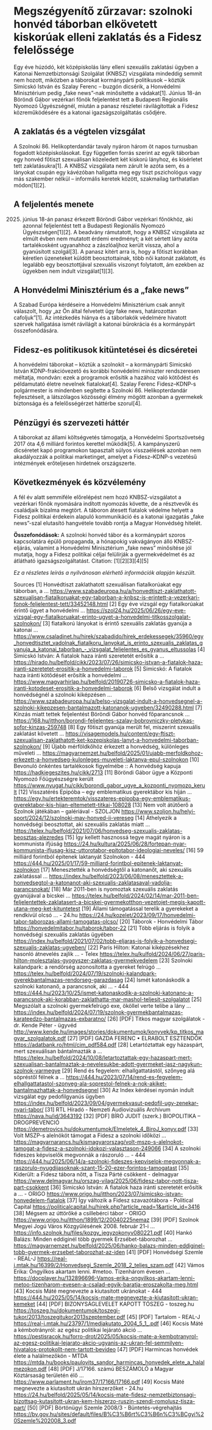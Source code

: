 # Megszégyenítő zűrzavar: szolnoki honvéd táborban elkövetett kiskorúak elleni zaklatás és a Fidesz felelőssége

Egy éve húzódó, két középiskolás lány elleni szexuális zaklatási ügyben a Katonai Nemzetbiztonsági Szolgálat (KNBSZ) vizsgálata mindeddig semmit nem hozott, miközben a táborokat kormánypárti politikusok – köztük Simicskó István és Szalay Ferenc – buzgón dicsérik, a Honvédelmi Minisztérium pedig „fake news”-nak minősítette a vádakat[1]. Június 18-án Böröndi Gábor vezérkari főnök feljelentést tett a Budapesti Regionális Nyomozó Ügyészségnél, miután a panasz részletei rávilágítottak a Fidesz közreműködésére és a katonai igazságszolgáltatás csődjére.

## A zaklatás és a végtelen vizsgálat  
A Szolnoki 86. Helikopterdandár tavaly nyáron három öt napos turnusban fogadott középiskolásokat. Egy független forrás szerint az egyik táborban egy honvéd főtiszt szexuálisan közeledett két kiskorú lányhoz, és kísérletet tett zaklatásukra[1]. A KNBSZ vizsgálata nem zárult le azóta sem, és a lányokat csupán egy kávézóban hallgatta meg egy tiszt pszichológus vagy más szakember nélkül – informális keretek között, szakmailag tarthatatlan módon[1][2].

## A feljelentés menete  
2025. június 18-án panasz érkezett Böröndi Gábor vezérkari főnökhöz, aki azonnal feljelentést tett a Budapesti Regionális Nyomozó Ügyészségen[1][2]. A beadvány rámutatott, hogy a KNBSZ vizsgálata az elmúlt évben nem mutatott érdemi eredményt; a két sértett lány azóta tartalékosként ugyanahhoz a zászlóaljhoz került vissza, ahol a gyanúsított szolgál[3]. A panasz kitért arra is, hogy a főtiszt korábban kéretlen üzeneteket küldött beosztottainak, több női katonát zaklatott, és legalább egy beosztottjával szexuális viszonyt folytatott, ám ezekben az ügyekben nem indult vizsgálat[1][3].

## A Honvédelmi Minisztérium és a „fake news”  
A Szabad Európa kérdéseire a Honvédelmi Minisztérium csak annyit válaszolt, hogy „az Ön által felvetett ügy fake news, határozottan cafoljuk”[1]. Az intézkedés hiánya és a táborlakók védelmére hivatott szervek hallgatása ismét rávilágít a katonai bürokrácia és a kormánypárt összefonódására.

## Fidesz-es politikusok kitüntetései és dicséretei  
A honvédelmi táborokat – köztük a szolnokit – a kormánypárti Simicskó István KDNP-frakcióvezető és korábbi honvédelmi miniszter rendszeresen méltatja, mondván: ezek a programok erősítik a hazához való kötődést és példamutató életre nevelnek fiatalokat[4]. Szalay Ferenc Fidesz–KDNP-s polgármester is mindenben segítette a Szolnoki 86. Helikopterdandár fejlesztéseit, a látszólagos közösségi élmény mögött azonban a gyermekek biztonsága és a felelősségérzet háttérbe szorul[4].

## Pénzügyi és szervezeti háttér  
A táborokat az állami költségvetés támogatja, a Honvédelmi Sportszövetség 2017 óta 4,6 milliárd forintos kerettel működik[5]. A kampányszerű dicséretet kapó programokon tapasztalt súlyos visszaélések azonban nem akadályozzák a politikai marketinget, amelyet a Fidesz–KDNP-s vezetésű intézmények erőteljesen hirdetnek országszerte.

## Következmények és közvélemény  
A fél év alatt semmiféle előrelépést nem hozó KNBSZ-vizsgálatot a vezérkari főnök nyomására indított nyomozás követte, de a résztvevők és családjaik bizalma megtört. A táboron átesett fiatalok védelme helyett a Fidesz politikai érdekein alapuló kommunikáció és a katonai igazgatás „fake news”-szal elutasító hangvétele tovább rontja a Magyar Honvédség hitelét.

**Összefonódások:** A szolnoki honvéd tábor és a kormánypárt szoros kapcsolatára épülő propaganda, a hónapokig vakvágányon álló KNBSZ-eljárás, valamint a Honvédelmi Minisztérium „fake news” minősítése jól mutatja, hogy a Fidesz politikai céljai felülírják a gyermekvédelmet és az átlátható igazságszolgáltatást. Citation: [1][2][3][4][5]

*Ez a részletes leírás a nyilvánosan elérhető információk alapján készült.*

Sources
[1] Honvédtiszt zaklathatott szexuálisan fiatalkorúakat egy táborban, a ... https://www.szabadeuropa.hu/a/honvedtiszt-zaklathatott-szexualisan-fiatalkoruakat-egy-taborban-a-knbsz-is-erintett-a-vezerkari-fonok-feljelentest-tett/33452148.html
[2] Egy éve vizsgál egy fiatalkorúakat érintő ügyet a honvédelmi ... https://szol24.hu/2025/06/26/egy-eve-vizsgal-egy-fiatalkoruakat-erinto-ugyet-a-honvedelmi-titkosszolgalat-szolnokon/
[3] fiatalkorú lányokat is érintő szexuális zaklatás gyanúja a katonai ... https://www.csaladinet.hu/hirek/szabadido/hirek_erdekessegek/35960/egy_honvedtisztet_vadolnak_fiatalkoru_lanyokat_is_erinto_szexualis_zaklatas_gyanuja_a_katonai_taborban_-_vizsgalat_feljelentes_es_gyanus_eltussolas
[4] Simicskó István: A fiatalok haza iránti szeretetét erősítik a ... https://hirado.hu/belfold/cikk/2023/07/26/simicsko-istvan-a-fiatalok-haza-iranti-szeretetet-erositik-a-honvedelmi-taborok
[5] Simicskó: A fiatalok haza iránti kötődését erősítik a honvédelmi ... https://www.magyarhirlap.hu/belfold/20190726-simicsko-a-fiatalok-haza-iranti-kotodeset-erositik-a-honvedelmi-taborok
[6] Belső vizsgálat indult a honvédségnél a szolnoki kiképzésen ... https://www.szabadeuropa.hu/a/belso-vizsgalat-indult-a-honvedsegnel-a-szolnoki-kikepzesen-bantalmazott-katonanok-ugyeben/32490288.html
[7] Kínzás miatt tettek feljelentést Böröndi Gábor honvéd főparancsnok ... https://168.hu/itthon/borondi-feljelentes-szalay-bobrovniczky-pletykas-sofor-kinzas-259748
[8] Egy főtiszt gyanúja merült fel, miszerint szexuális zaklatást követett ... https://visagemodels.hu/content/egy-ftiszt-szexualisan-zaklathatott-ket-kozepiskolas-lanyt-a-honvedelmi-taborban-szolnokon/
[9] Újabb mérföldkőhöz érkezett a honvédség, különleges műveleti ... https://magyarnemzet.hu/belfold/2025/01/ujabb-merfoldkohoz-erkezett-a-honvedseg-kulonleges-muveleti-laktanya-epul-szolnokon
[10] Bevonuló önkéntes tartalékosok figyelmébe :: A honvédség kapuja https://hadkiegeszites.hu/cikk/2713
[11] Böröndi Gábor ügye a Központi Nyomozó Főügyészségre került https://www.nyugat.hu/cikk/borondi_gabor_ugye_a_kozponti_nyomozo_kerult
[12] Visszatérés Epipóba – egy emblematikus gyerektábor kis híján ... https://egy.hu/ertekteremtok/visszateres-epipoba-egy-emblematikus-gyerektabor-kis-hijan-eltemetett-titkai-108028
[13] Nem volt átütőerő a Szolnok játékában – galériával - SZOLJON https://www.szoljon.hu/helyi-sport/2024/12/szolnoki-mav-honved-ii-vereseg
[14] Áthelyezik a honvédségi beosztottat, aki szexuális zaklatás miatt ... https://telex.hu/belfold/2021/07/06/honvedseg-szexualis-zaklatas-beosztas-alezredes
[15] Így kellett hasznossá tegye magát nyáron is a kommunista ifjúság https://24.hu/kultura/2025/06/28/fortepan-nyar-kommunista-ifjusag-kisz-uttorotabor-epitotabor-ideologiai-neveles/
[16] 59 milliárd forintból építenek laktanyát Szolnokon - 444 https://444.hu/2025/01/17/59-milliard-forintbol-epitenek-laktanyat-szolnokon
[17] Menesztették a honvédségtől a katonanőt, aki szexuális zaklatással ... https://index.hu/belfold/2023/06/08/menesztettek-a-honvedsegtol-a-katonanot-aki-szexualis-zaklatasaval-vadolja-parancsnokat/
[18] Már 2011-ben is nyomoztak szexuális zaklatás gyanújával a bicskei ... https://telex.hu/belfold/2024/02/14/mar-2011-ben-feljelentettek-zaklatasert-a-bicskei-gyermekotthon-vezetojet-megis-kapott-utana-meg-ket-kituntetest
[19] Állami támogatással terelik a gyerekeket a rendkívül olcsó ... - 24.hu https://24.hu/kozelet/2023/09/17/honvedelmi-tabor-taborozas-allami-tamogatas-olcso/
[20] Táborok - Honvédelmi Tábor https://honvedelmitabor.hu/taborok/tabor-22
[21] Több eljárás is folyik a honvédségi szexuális zaklatás ügyében https://index.hu/belfold/2021/07/02/tobb-eljaras-is-folyik-a-honvedsegi-szexualis-zaklatas-ugyeben/
[22] Paris Hilton: Katonai kiképzésekhez hasonló átnevelés zajlik ... - Telex https://telex.hu/kulfold/2024/06/27/paris-hilton-molesztalas-gyogyszer-zaklatas-gyermekvedelem
[23] Szolnoki kalandpark: a rendőrség azonosította a gyereket felrúgó ... https://telex.hu/belfold/2024/07/19/szolnoki-kalandpark-gyerekbantalmazas-rendorseg-garazdasag
[24] Ismét katonáskodik a szolnoki katonanő, a parancsnok, aki ... - 444 https://444.hu/2023/10/25/ismet-katonaskodik-a-szolnoki-katonano-a-parancsnok-aki-korabban-zaklathatta-mar-mashol-teljesit-szolgalatot
[25] Megszólalt a szolnoki gyermekfelrúgó exe, ököllel verte telibe a lány ... https://index.hu/belfold/2024/07/19/szolnok-gyermekbantalmazas-karateedzo-bantalmazas-exbaratno/
[26] [PDF] Titkos magyar szolgálatok - dr. Kende Péter - ügyvéd http://www.kende.hu/images/stories/dokumentumok/konyvek/kp_titkos_magyar_szolgalatok.pdf
[27] [PDF] GAZDA FERENC • ELRABOLT ESZTENDŐK https://adatbank.ro/html/cim_pdf584.pdf
[28] Letartóztattak egy házaspárt, mert szexuálisan bántalmazták a ... https://telex.hu/belfold/2024/10/08/letartoztattak-egy-hazaspart-mert-szexualisan-bantalmaztak-a-nevelesukbe-adott-gyermeket-jasz-nagykun-szolnok-varmegye
[29] Rend és fegyelem: elhallgattatástól, szőnyeg alá söpréstől félnek a ... https://444.hu/2023/07/14/rend-es-fegyelem-elhallgattatastol-szonyeg-ala-soprestol-felnek-a-nok-akiket-bantalmazhattak-a-honvedsegnel
[30] Az Index kérdései nyomán indult vizsgálat egy pedofilgyanús ügyben https://index.hu/belfold/2023/09/04/gyermekvasut-pedofil-ugy-zenekar-nyari-tabor/
[31] RTL Híradó - Nemzeti Audiovizuális Archívum https://nava.hu/id/3643192
[32] [PDF] BÍRÓ JUDIT (szerk.) BIOPOLITIKA – DROGPREVENCIÓ https://demetrovics.hu/dokumentumok/Elmeletek_4_BiroJ_konyv.pdf
[33] Volt MSZP-s alelnököt támogat a Fidesz a szolnoki időközi ... https://magyarnarancs.hu/kismagyarorszag/volt-mszp-s-alelnokot-tamogat-a-fidesz-a-szolnoki-idokozi-valasztason-249066
[34] A szolnoki fideszes képviselők megvonnák a rászoruló ... - 444 https://444.hu/2025/06/14/a-szolnoki-fideszes-kepviselok-megvonnak-a-raszorulo-nyugdijasoknak-szant-15-20-ezer-forintos-tamogatast
[35] Kiderült: a Fidesz tábora nőtt, a Tisza Párté csökkent - delmagyar https://www.delmagyar.hu/orszag-vilag/2025/06/fidesz-tabor-nott-tisza-part-csokkent
[36] Simicskó István: A fiatalok haza iránti szeretetét erősítik a ... - ORIGO https://www.origo.hu/itthon/2023/07/simicsko-istvan-honvedelem-fiatalok
[37] Így változik a Fidesz szavazótábora - Political Capital https://politicalcapital.hu/hirek.php?article_read=1&article_id=3416
[38] Mégsem az úttörőké a csillebérci tábor - ORIGO https://www.origo.hu/itthon/1899/12/20040225nemaz
[39] [PDF] Szolnok Megyei Jogú Város Közgyűlésének 2008. február 21-i ... https://info.szolnok.hu/files/kozgy_jegyzokonyv080221.pdf
[40] Hankó Balázs: Minden eddiginél több gyermek Erzsébet-táborozhat ... https://magyarnemzet.hu/belfold/2025/06/hanko-balazs-minden-eddiginel-tobb-gyermek-erzsebet-taborozhat-az-iden
[41] [PDF] Honvédségi Szemle - REAL-J https://real-j.mtak.hu/16399/2/Honvedsegi_Szemle_2018_2_teljes_szam.pdf
[42] Vámos Erika: Öngyilkos akartam lenni. #metoo. Tizenhárom évesen ... https://docplayer.hu/132896696-Vamos-erika-ongyilkos-akartam-lenni-metoo-tizenharom-evesen-a-csalad-egyik-baratja-eroszakolta-meg.html
[43] Kocsis Máté megnevezte a kiutasított ukránokat - 444 https://444.hu/2025/05/14/kocsis-mate-megnevezte-a-kiutasitott-ukran-kemeket
[44] [PDF] BIZONYSÁGLEVELET KAPOTT TÓSZEG - toszeg.hu https://toszeg.hu/dokumentumok/toszegi-tukor/2013/toszegitukor2013szeptember.pdf
[45] [PDF] Tartalom - REAL-J https://real-j.mtak.hu/23797/1/mediakutato_2004_5_1_.pdf
[46] Kocsis Máté a kémbotrányról: az egész politikai lejárató akció ... https://pestisracok.hu/forro-drot/2025/05/kocsis-mate-a-kembotranyrol-az-egesz-politikai-lejarato-akcio-ugyanis-az-ukran-fel-semmilyen-hivatalos-protokollt-nem-tartott-bevideo
[47] [PDF] Harmincas honvédek élete a halálmezőkön - MTDA https://mtda.hu/books/paulovits_sandor_harmincas_honvedek_elete_a_halalmezokon.pdf
[48] [PDF] J/17166. számú BESZÁMOLÓ a Magyar Köztársaság területén élő ... https://www.parlament.hu/irom37/17166/17166.pdf
[49] Kocsis Máté megnevezte a kiutasított ukrán hírszerzőket - 24.hu https://24.hu/belfold/2025/05/14/kocsis-mate-fidesz-nemzetbiztonsagi-bizottsag-kutasitott-ukran-kem-hiszerzo-ruszin-szendi-romolusz-tisza-part/
[50] [PDF] Börtönügyi Szemle 2008/3 - Büntetés-végrehajtás https://bv.gov.hu/sites/default/files/B%C3%B6rt%C3%B6n%C3%BCgyi%20Szemle%202008_3.pdf

